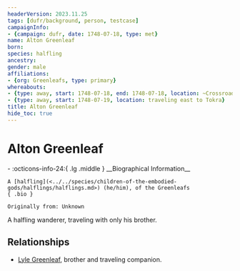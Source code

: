 ```yaml
---
headerVersion: 2023.11.25
tags: [dufr/background, person, testcase]
campaignInfo:
- {campaign: dufr, date: 1748-07-18, type: met}
name: Alton Greenleaf
born:
species: halfling
ancestry:
gender: male
affiliations:
- {org: Greenleafs, type: primary}
whereabouts:
- {type: away, start: 1748-07-18, end: 1748-07-18, location: ~Crossroads Caravanserai~}
- {type: away, start: 1748-07-19, location: traveling east to Tokra}
title: Alton Greenleaf
hide_toc: true
---
```

# Alton Greenleaf
<div class="grid cards ext-narrow-margin ext-one-column" markdown>
- :octicons-info-24:{ .lg .middle } __Biographical Information__

    A [halfling](<../../species/children-of-the-embodied-gods/halflings/halflings.md>) (he/him), of the Greenleafs  
    { .bio }

    Originally from: Unknown
</div>



A halfling wanderer, traveling with only his brother. 
## Relationships
- [Lyle Greenleaf](<./lyle-greenleaf.md>), brother and traveling companion. 